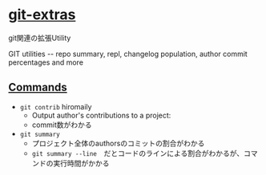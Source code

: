 # [git-extras](https://github.com/tj/git-extras)

git関連の拡張Utility

GIT utilities -- repo summary, repl, changelog population, author commit percentages and more

## [Commands](https://github.com/tj/git-extras/blob/main/Commands.md)

- `git contrib` hiromaily
  - Output author's contributions to a project:
  - commit数がわかる
- `git summary`
  - プロジェクト全体のauthorsのコミットの割合がわかる
  - `git summary --line`　だとコードのラインによる割合がわかるが、コマンドの実行時間がかかる
